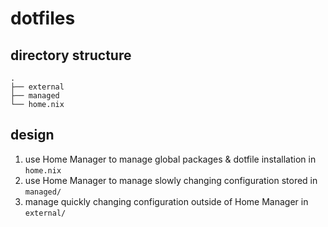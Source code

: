 # dotfiles

## directory structure

```
.
├── external
├── managed
└── home.nix
```

## design

1. use Home Manager to manage global packages & dotfile installation in `home.nix`
2. use Home Manager to manage slowly changing configuration stored in `managed/`
3. manage quickly changing configuration outside of Home Manager in `external/`

